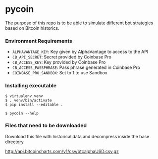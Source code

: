 # pycoin

The purpose of this repo is to be able to simulate different bot strategies based on Bitcoin historics.

### Environment Requirements

- `ALPHAVANTAGE_KEY`: Key given by AlphaVantage to access to the API
- `CB_API_SECRET`: Secret provided by Coinbase Pro
- `CB_ACCESS_KEY`: Key provided by Coinbase Pro
- `CB_ACCESS_PASSPHRASE`: Pass phrase generated in Coinbase Pro
- `COINBASE_PRO_SANDBOX`: Set to 1 to use Sandbox

### Installing executable

```
$ virtualenv venv
$ . venv/bin/activate
$ pip install --editable .

$ pycoin --help
```

### Files that need to be downloaded

Download this file with historical data and decompress inside the base directory

http://api.bitcoincharts.com/v1/csv/btcalphaUSD.csv.gz
